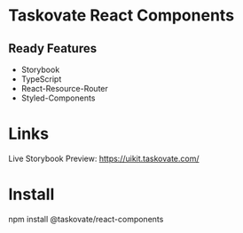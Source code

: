 # Taskovate React Components

## Ready Features
* Storybook
* TypeScript
* React-Resource-Router
* Styled-Components

# Links
Live Storybook Preview: https://uikit.taskovate.com/

# Install
npm install @taskovate/react-components
